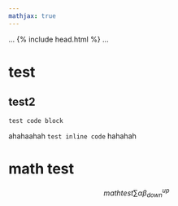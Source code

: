 ```yaml
---
mathjax: true
---
```

...
{% include head.html %}
...
<script type="text/javascript" async
  src="https://cdn.mathjax.org/mathjax/latest/MathJax.js?config=TeX-MML-AM_CHTML">
</script>
# test

## test2

```
test code block
```

ahahaahah  `test inline code` hahahah

# math test
$$ math test \sum \alpha \beta_{down}^{up} $$
